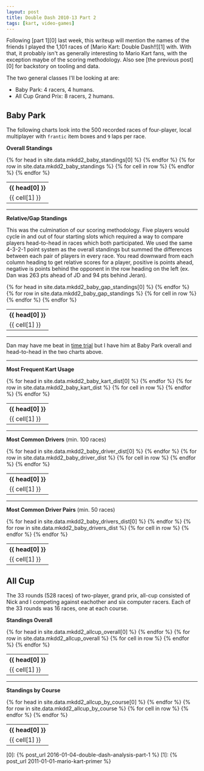 ```yaml
---
layout: post
title: Double Dash 2010-13 Part 2
tags: [kart, video-games]
---
```


Following [part 1][0] last week, this writeup will mention the names of the friends I played the 1,101 races of [Mario Kart: Double Dash!!][1] with. With that, it probably isn't as generally interesting to Mario Kart fans, with the exception maybe of the scoring methodology. Also see [the previous post][0] for backstory on tooling and data.

The two general classes I'll be looking at are:

- Baby Park: 4 racers, 4 humans.
- All Cup Grand Prix: 8 racers, 2 humans.

## Baby Park

The following charts look into the 500 recorded races of four-player, local multiplayer with `frantic` item boxes and `9` laps per race.

__Overall Standings__

<table class="table"><tbody>
<tr>
  {% for head in site.data.mkdd2_baby_standings[0] %}
    <th>{{ head[0] }}</th>
  {% endfor %}
</tr>
{% for row in site.data.mkdd2_baby_standings %}
  <tr>
  {% for cell in row %}
    <td>{{ cell[1] }}</td>
  {% endfor %}
  </tr>
{% endfor %}
</tbody></table>

---

__Relative/Gap Standings__

This was the culmination of our scoring methodology. Five players would cycle in and out of four starting slots which required a way to compare players head-to-head in races which both participated. We used the same 4-3-2-1 point system as the overall standings but summed the differences between each pair of players in every race. You read downward from each column heading to get relative scores for a player, positive is points ahead, negative is points behind the opponent in the row heading on the left (ex. Dan was 263 pts ahead of JD and 94 pts behind Jeran).

<table class="table"><tbody>
<tr>
  {% for head in site.data.mkdd2_baby_gap_standings[0] %}
    <th>{{ head[0] }}</th>
  {% endfor %}
</tr>
{% for row in site.data.mkdd2_baby_gap_standings %}
  <tr>
  {% for cell in row %}
    <td>{{ cell[1] }}</td>
  {% endfor %}
  </tr>
{% endfor %}
</tbody></table>

---

Dan may have me beat in [time trial](http://www.mariokart64.com/mkdd/matchup.php?p1=688&p2=925) but I have him at Baby Park overall and head-to-head in the two charts above.

---

__Most Frequent Kart Usage__

<table class="table"><tbody>
<tr>
  {% for head in site.data.mkdd2_baby_kart_dist[0] %}
    <th>{{ head[0] }}</th>
  {% endfor %}
</tr>
{% for row in site.data.mkdd2_baby_kart_dist %}
  <tr>
  {% for cell in row %}
    <td>{{ cell[1] }}</td>
  {% endfor %}
  </tr>
{% endfor %}
</tbody></table>

---

__Most Common Drivers__ (min. 100 races)

<table class="table"><tbody>
<tr>
  {% for head in site.data.mkdd2_baby_driver_dist[0] %}
    <th>{{ head[0] }}</th>
  {% endfor %}
</tr>
{% for row in site.data.mkdd2_baby_driver_dist %}
  <tr>
  {% for cell in row %}
    <td>{{ cell[1] }}</td>
  {% endfor %}
  </tr>
{% endfor %}
</tbody></table>

---

__Most Common Driver Pairs__ (min. 50 races)

<table class="table"><tbody>
<tr>
  {% for head in site.data.mkdd2_baby_drivers_dist[0] %}
    <th>{{ head[0] }}</th>
  {% endfor %}
</tr>
{% for row in site.data.mkdd2_baby_drivers_dist %}
  <tr>
  {% for cell in row %}
    <td>{{ cell[1] }}</td>
  {% endfor %}
  </tr>
{% endfor %}
</tbody></table>

## All Cup

The 33 rounds (528 races) of two-player, grand prix, all-cup consisted of Nick and I competing against eachother and six computer racers. Each of the 33 rounds was 16 races, one at each course.

__Standings Overall__

<table class="table"><tbody>
<tr>
  {% for head in site.data.mkdd2_allcup_overall[0] %}
    <th>{{ head[0] }}</th>
  {% endfor %}
</tr>
{% for row in site.data.mkdd2_allcup_overall %}
  <tr>
  {% for cell in row %}
    <td>{{ cell[1] }}</td>
  {% endfor %}
  </tr>
{% endfor %}
</tbody></table>

---

__Standings by Course__

<table class="table"><tbody>
<tr>
  {% for head in site.data.mkdd2_allcup_by_course[0] %}
    <th>{{ head[0] }}</th>
  {% endfor %}
</tr>
{% for row in site.data.mkdd2_allcup_by_course %}
  <tr>
  {% for cell in row %}
    <td>{{ cell[1] }}</td>
  {% endfor %}
  </tr>
{% endfor %}
</tbody></table>

  [0]: {% post_url 2016-01-04-double-dash-analysis-part-1 %}
  [1]: {% post_url 2011-01-01-mario-kart-primer %}
